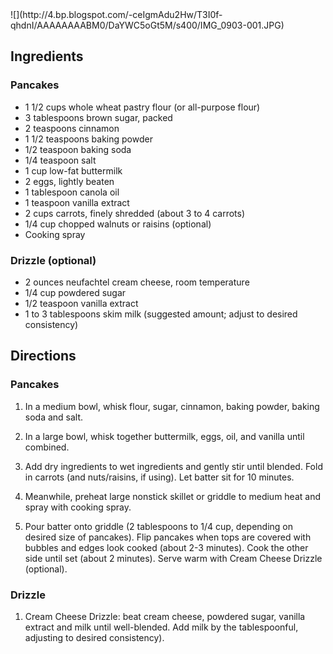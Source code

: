 <div id="wikitext">

<div class="vspace">

</div>

<div>

<span class="frame">
![](http://4.bp.blogspot.com/-ceIgmAdu2Hw/T3I0f-qhdnI/AAAAAAAABM0/DaYWC5oGt5M/s400/IMG_0903-001.JPG)</span>

</div>

<span id="ingredients"></span>

Ingredients
-----------

### Pancakes

-   1 1/2 cups whole wheat pastry flour (or all-purpose flour)
-   3 tablespoons brown sugar, packed
-   2 teaspoons cinnamon
-   1 1/2 teaspoons baking powder
-   1/2 teaspoon baking soda
-   1/4 teaspoon salt
-   1 cup low-fat buttermilk
-   2 eggs, lightly beaten
-   1 tablespoon canola oil
-   1 teaspoon vanilla extract
-   2 cups carrots, finely shredded (about 3 to 4 carrots)
-   1/4 cup chopped walnuts or raisins (optional)
-   Cooking spray

<div class="vspace">

</div>

### Drizzle (optional)

-   2 ounces neufachtel cream cheese, room temperature
-   1/4 cup powdered sugar
-   1/2 teaspoon vanilla extract
-   1 to 3 tablespoons skim milk (suggested amount; adjust to desired
    consistency)

<span id="directions"></span>

Directions
----------

### Pancakes

1.  In a medium bowl, whisk flour, sugar, cinnamon, baking powder,
    baking soda and salt.
    <div class="vspace">

    </div>

2.  In a large bowl, whisk together buttermilk, eggs, oil, and vanilla
    until combined.
    <div class="vspace">

    </div>

3.  Add dry ingredients to wet ingredients and gently stir until
    blended. Fold in carrots (and nuts/raisins, if using). Let batter
    sit for 10 minutes.
    <div class="vspace">

    </div>

4.  Meanwhile, preheat large nonstick skillet or griddle to medium heat
    and spray with cooking spray.
    <div class="vspace">

    </div>

5.  Pour batter onto griddle (2 tablespoons to 1/4 cup, depending on
    desired size of pancakes). Flip pancakes when tops are covered with
    bubbles and edges look cooked (about 2-3 minutes). Cook the other
    side until set (about 2 minutes). Serve warm with Cream Cheese
    Drizzle (optional).

<div class="vspace">

</div>

### Drizzle

1.  Cream Cheese Drizzle: beat cream cheese, powdered sugar, vanilla
    extract and milk until well-blended. Add milk by the tablespoonful,
    adjusting to desired consistency).

<div class="vspace">

</div>

<div style="display: none;">

<span id="nutrition"></span>

Nutrition info
--------------

</div>

<div class="vspace">

</div>

<div style="display: none;">

<span id="variations"></span>

Variations
----------

</div>

<div class="vspace">

</div>

<div style="display: none;">

<span id="comments"></span>

Comments
--------

</div>

<div class="vspace">

</div>

<div style="display: none;">

Summary:A super delicious kind of pancakes Parent:(Recipes.)Breakfast
<span
class="wikiword">[IncludeMe](http://wiki.tamouse.org?n=Recipes.IncludeMe?action=edit)[?](http://wiki.tamouse.org?n=Recipes.IncludeMe?action=edit)</span>:[Recipes.Breakfast](http://wiki.tamouse.org?n=Recipes.Breakfast?action=print)
Source:<http://www.foodbuzz.com/recipes/5301261-carrot-cake-pancakes>
Categories:[Breakfast](http://wiki.tamouse.org?n=Category.Breakfast)
Tags: pancakes

</div>

</div>
